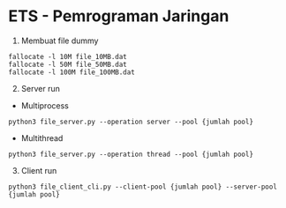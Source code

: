 # ETS - Pemrograman Jaringan
1. Membuat file dummy
```
fallocate -l 10M file_10MB.dat
fallocate -l 50M file_50MB.dat
fallocate -l 100M file_100MB.dat
```
2. Server run
- Multiprocess
```
python3 file_server.py --operation server --pool {jumlah pool}
```
- Multithread
```
python3 file_server.py --operation thread --pool {jumlah pool}
```
3. Client run
```
python3 file_client_cli.py --client-pool {jumlah pool} --server-pool {jumlah pool}
```